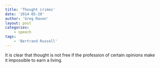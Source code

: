 ```yaml
---
title: 'Thought crimes'
date: '2014-05-20'
author: 'Greg Raven'
layout: post
categories:
    - speech
tags:
    - 'Bertrand Russell'
---
```


It is clear that thought is not free if the profession of certain opinions make it impossible to earn a living.
